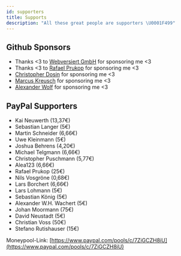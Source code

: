 ```yaml
---
id: supporters
title: Supports
description: "All these great people are supporters \U0001F499"
---
```


## Github Sponsors

* Thanks &lt;3 to [Webversiert GmbH](https://www.webversiert.de/) for sponsoring me &lt;3
* Thanks &lt;3 to [Rafael Prukop](https://github.com/MBDealer) for sponsoring me &lt;3
* [Christopher Dosin](https://github.com/ChristopherDosin) for sponsoring me <3
* [Marcus Kreusch](https://github.com/mkreusch) for sponsoring me <3
* [Alexander Wolf](https://github.com/xndrdev) for sponsoring me <3

## PayPal Supporters

* Kai Neuwerth \(13,37€\)
* Sebastian Langer \(5€\)
* Martin Schneider \(6,66€\)
* Uwe Kleinmann \(5€\)
* Joshua Behrens \(4,20€\)
* Michael Telgmann \(6,66€\)
* Christopher Puschmann \(5,77€\)
* Alea123 \(6,66€\)
* Rafael Prukop \(25€\)
* Nils Vosgröne \(0,68€\)
* Lars Borchert \(6,66€\)
* Lars Lohmann \(5€\)
* Sebastian König \(5€\)
* Alexander W.H. Wachert \(5€\)
* Johan Moormann \(75€\)
* David Neustadt \(5€\)
* Christian Voss \(50€\)
* Stefano Rutishauser \(15€\)

Moneypool-Link: [https://www.paypal.com/pools/c/7ZiGCZH8iU](https://www.paypal.com/pools/c/7ZiGCZH8iU)


